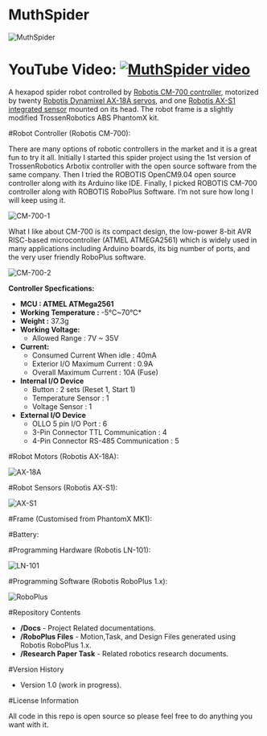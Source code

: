 ﻿# MuthSpider

![MuthSpider](https://s3-eu-west-1.amazonaws.com/muthspider/img/MuthSpider.png)<br>

YouTube Video:
[![MuthSpider video](http://img.youtube.com/vi/tW0A7SIOCcE/default.jpg)](http://www.youtube.com/watch?v=tW0A7SIOCcE)
==========
   
   A hexapod spider robot controlled by [Robotis CM-700 controller](http://support.robotis.com/en/product/auxdevice/controller/cm700_manual.htm), motorized by twenty [Robotis Dynamixel AX-18A servos](http://support.robotis.com/en/product/dynamixel/ax_series/ax-18f.htm), and one [Robotis AX-S1 integrated sensor](http://support.robotis.com/en/product/auxdevice/sensor/dxl_ax_s1.htm) mounted on its head. The robot frame is a slightly modified TrossenRobotics ABS PhantomX kit.
 

#Robot Controller (Robotis CM-700):

There are many options of robotic controllers in the market and it is a great fun to try it all. Initially I started this spider project using the 1st version of TrossenRobotics Arbotix controller with the open source software from the same company. Then I tried the ROBOTIS OpenCM9.04 open source controller along with its Arduino like IDE. Finally, I picked ROBOTIS CM-700 controller along with ROBOTIS RoboPlus Software. I’m not sure how long I will keep using it.

![CM-700-1](https://s3-eu-west-1.amazonaws.com/muthspider/img/CM700-full.png)

What I like about CM-700 is its compact design, the low-power 8-bit AVR RISC-based microcontroller (ATMEL ATMEGA2561) which is widely used in many applications including Arduino boards, its big number of ports, and the very user friendly RoboPlus software.


![CM-700-2](https://s3-eu-west-1.amazonaws.com/muthspider/img/CM700-parts.png)

**Controller Specfications:**

* **MCU : ATMEL ATMega2561**
* **Working Temperature :** -5℃~70℃*
* **Weight :** 37.3g
* **Working Voltage:**
   * Allowed Range : 7V ~ 35V
* **Current:**
   - Consumed Current When idle  : 40mA
   - Exterior I/O Maximum Current : 0.9A
   - Overall Maximum Current : 10A (Fuse)
* **Internal I/O Device**
   - Button : 2 sets (Reset 1, Start 1)
   - Temperature Sensor : 1
   - Voltage Sensor : 1
* **External I/O Device**
   - OLLO 5 pin I/O Port : 6
   - 3-Pin Connector TTL Communication : 4
   - 4-Pin Connector RS-485 Communication : 5


#Robot Motors (Robotis AX-18A):

 
![AX-18A](https://s3-eu-west-1.amazonaws.com/muthspider/img/AX-18A.png)
 
#Robot Sensors (Robotis AX-S1):

 
![AX-S1](https://s3-eu-west-1.amazonaws.com/muthspider/img/AX-S1.png)

#Frame (Customised from PhantomX MK1):

#Battery:

#Programming Hardware (Robotis LN-101):

![LN-101](https://s3-eu-west-1.amazonaws.com/muthspider/img/LN-101.png)

#Programming Software (Robotis RoboPlus 1.x):

![RoboPlus](https://s3-eu-west-1.amazonaws.com/muthspider/img/RoboPlus.png)

#Repository Contents

* **/Docs** - Project Related documentations.
* **/RoboPlus Files** - Motion,Task, and Design Files generated using Robotis RoboPlus 1.x.
* **/Research Paper Task** - Related robotics research documents.

#Version History

* Version 1.0 (work in progress).


#License Information

All code in this repo is open source so please feel free to do anything you want with it.
